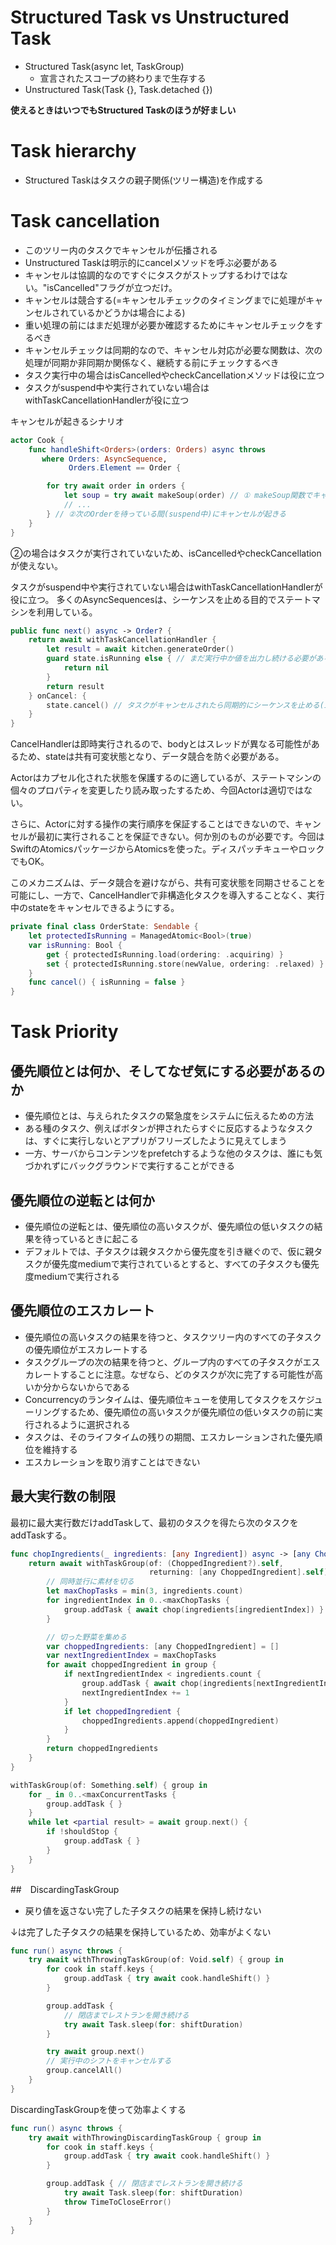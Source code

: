 # Structured Task vs Unstructured Task

- Structured Task(async let, TaskGroup)
  - 宣言されたスコープの終わりまで生存する
- Unstructured Task(Task {}, Task.detached {})

**使えるときはいつでもStructured Taskのほうが好ましい**


# Task hierarchy

- Structured Taskはタスクの親子関係(ツリー構造)を作成する

# Task cancellation

- このツリー内のタスクでキャンセルが伝播される
- Unstructured Taskは明示的にcancelメソッドを呼ぶ必要がある
- キャンセルは協調的なのですぐにタスクがストップするわけではない。"isCancelled"フラグが立つだけ。
- キャンセルは競合する(=キャンセルチェックのタイミングまでに処理がキャンセルされているかどうかは場合による)
- 重い処理の前にはまだ処理が必要か確認するためにキャンセルチェックをするべき
- キャンセルチェックは同期的なので、キャンセル対応が必要な関数は、次の処理が同期か非同期か関係なく、継続する前にチェックするべき
- タスク実行中の場合はisCancelledやcheckCancellationメソッドは役に立つ
- タスクがsuspend中や実行されていない場合はwithTaskCancellationHandlerが役に立つ

キャンセルが起きるシナリオ

```swift
actor Cook {
    func handleShift<Orders>(orders: Orders) async throws
       where Orders: AsyncSequence,
             Orders.Element == Order {

        for try await order in orders {
            let soup = try await makeSoup(order) // ① makeSoup関数でキャンセルを検知してエラーをthrowする
            // ...
        } // ②次のOrderを待っている間(suspend中)にキャンセルが起きる
    }
}
```

②の場合はタスクが実行されていないため、isCancelledやcheckCancellationが使えない。

タスクがsuspend中や実行されていない場合はwithTaskCancellationHandlerが役に立つ。
多くのAsyncSequencesは、シーケンスを止める目的でステートマシンを利用している。


```swift
public func next() async -> Order? {
    return await withTaskCancellationHandler {
        let result = await kitchen.generateOrder()
        guard state.isRunning else { // まだ実行中か値を出力し続ける必要があるかを判定
            return nil
        }
        return result
    } onCancel: {
        state.cancel() // タスクがキャンセルされたら同期的にシーケンスを止める(isRunningをfalseにする)
    }
}
```

CancelHandlerは即時実行されるので、bodyとはスレッドが異なる可能性があるため、stateは共有可変状態となり、データ競合を防ぐ必要がある。

Actorはカプセル化された状態を保護するのに適しているが、ステートマシンの個々のプロパティを変更したり読み取ったするため、今回Actorは適切ではない。

さらに、Actorに対する操作の実行順序を保証することはできないので、キャンセルが最初に実行されることを保証できない。何か別のものが必要です。今回はSwiftのAtomicsパッケージからAtomicsを使った。ディスパッチキューやロックでもOK。

このメカニズムは、データ競合を避けながら、共有可変状態を同期させることを可能にし、一方で、CancelHandlerで非構造化タスクを導入することなく、実行中のstateをキャンセルできるようにする。

```swift
private final class OrderState: Sendable {
    let protectedIsRunning = ManagedAtomic<Bool>(true)
    var isRunning: Bool {
        get { protectedIsRunning.load(ordering: .acquiring) }
        set { protectedIsRunning.store(newValue, ordering: .relaxed) }
    }
    func cancel() { isRunning = false }
}
```

# Task Priority

## 優先順位とは何か、そしてなぜ気にする必要があるのか

- 優先順位とは、与えられたタスクの緊急度をシステムに伝えるための方法
- ある種のタスク、例えばボタンが押されたらすぐに反応するようなタスクは、すぐに実行しないとアプリがフリーズしたように見えてしまう
- 一方、サーバからコンテンツをprefetchするような他のタスクは、誰にも気づかれずにバックグラウンドで実行することができる


## 優先順位の逆転とは何か

- 優先順位の逆転とは、優先順位の高いタスクが、優先順位の低いタスクの結果を待っているときに起こる
- デフォルトでは、子タスクは親タスクから優先度を引き継ぐので、仮に親タスクが優先度mediumで実行されているとすると、すべての子タスクも優先度mediumで実行される

## 優先順位のエスカレート

- 優先順位の高いタスクの結果を待つと、タスクツリー内のすべての子タスクの優先順位がエスカレートする
- タスクグループの次の結果を待つと、グループ内のすべての子タスクがエスカレートすることに注意。なぜなら、どのタスクが次に完了する可能性が高いか分からないからである
- Concurrencyのランタイムは、優先順位キューを使用してタスクをスケジューリングするため、優先順位の高いタスクが優先順位の低いタスクの前に実行されるように選択される
- タスクは、そのライフタイムの残りの期間、エスカレーションされた優先順位を維持する
- エスカレーションを取り消すことはできない

## 最大実行数の制限

最初に最大実行数だけaddTaskして、最初のタスクを得たら次のタスクをaddTaskする。

```swift
func chopIngredients(_ ingredients: [any Ingredient]) async -> [any ChoppedIngredient] {
    return await withTaskGroup(of: (ChoppedIngredient?).self,
                               returning: [any ChoppedIngredient].self) { group in
        // 同時並行に素材を切る
        let maxChopTasks = min(3, ingredients.count)
        for ingredientIndex in 0..<maxChopTasks {
            group.addTask { await chop(ingredients[ingredientIndex]) }
        }

        // 切った野菜を集める
        var choppedIngredients: [any ChoppedIngredient] = []
        var nextIngredientIndex = maxChopTasks
        for await choppedIngredient in group {
            if nextIngredientIndex < ingredients.count {
                group.addTask { await chop(ingredients[nextIngredientIndex]) }
                nextIngredientIndex += 1
            }
            if let choppedIngredient {
                choppedIngredients.append(choppedIngredient)
            }
        }
        return choppedIngredients
    }
}
```

```swift
withTaskGroup(of: Something.self) { group in
    for _ in 0..<maxConcurrentTasks {
        group.addTask { }
    }
    while let <partial result> = await group.next() {
        if !shouldStop { 
            group.addTask { }
        }
    }
}
```

##　DiscardingTaskGroup

- 戻り値を返さない完了した子タスクの結果を保持し続けない

↓は完了した子タスクの結果を保持しているため、効率がよくない

```swift
func run() async throws {
    try await withThrowingTaskGroup(of: Void.self) { group in
        for cook in staff.keys {
            group.addTask { try await cook.handleShift() }
        }

        group.addTask {
            // 閉店までレストランを開き続ける
            try await Task.sleep(for: shiftDuration)
        }

        try await group.next()
        // 実行中のシフトをキャンセルする
        group.cancelAll()
    }
}
```

DiscardingTaskGroupを使って効率よくする

```swift
func run() async throws {
    try await withThrowingDiscardingTaskGroup { group in
        for cook in staff.keys {
            group.addTask { try await cook.handleShift() }
        }

        group.addTask { // 閉店までレストランを開き続ける
            try await Task.sleep(for: shiftDuration)
            throw TimeToCloseError()
        }
    }
}
```
